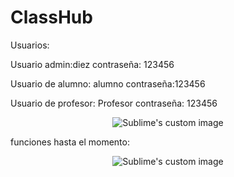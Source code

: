 # ClassHub

Usuarios:

Usuario admin:diez
contraseña: 123456

Usuario de alumno: alumno 
contraseña:123456

Usuario de profesor: Profesor
contraseña: 123456



<p align="center">
  <img src="https://user-images.githubusercontent.com/71948453/183325984-2cc3aef4-a327-4384-ac74-f580d78d4f9d.png" alt="Sublime's custom image"/>
</p>


funciones hasta el momento:

<p align="center">
  <img src="https://user-images.githubusercontent.com/71948453/183325650-d6371b94-f274-452f-8965-692f9480324e.png" alt="Sublime's custom image"/>
</p>







